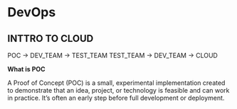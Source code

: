 # DevOps

## INTTRO TO CLOUD

POC -> DEV_TEAM -> TEST_TEAM
TEST_TEAM -> DEV_TEAM -> CLOUD

**What is POC**

A Proof of Concept (POC) is a small, experimental implementation created to demonstrate that an idea, project, or technology is feasible and can work in practice. It’s often an early step before full development or deployment.
